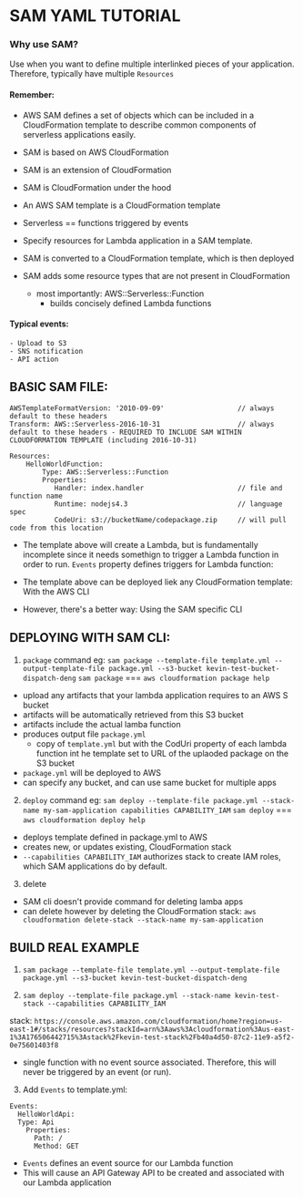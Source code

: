 # SAM YAML TUTORIAL

### Why use SAM?
Use when you want to define multiple interlinked pieces of your application.
Therefore, typically have multiple `Resources`
#### Remember: 
- AWS SAM defines a set of objects which can be included in a CloudFormation template to describe common components of serverless applications easily.
- SAM is based on AWS CloudFormation
- SAM is an extension of CloudFormation
- SAM is CloudFormation under the hood
- An AWS SAM template is a CloudFormation template
- Serverless == functions triggered by events

- Specify resources for Lambda application in a SAM template.
- SAM is converted to a CloudFormation template, which is then deployed
- SAM adds some resource types that are not present in CloudFormation
    - most importantly: AWS::Serverless::Function
        - builds concisely defined Lambda functions



#### Typical events: 
    - Upload to S3
    - SNS notification
    - API action

## BASIC SAM FILE:
```
AWSTemplateFormatVersion: '2010-09-09'                  // always default to these headers
Transform: AWS::Serverless-2016-10-31                   // always default to these headers - REQUIRED TO INCLUDE SAM WITHIN CLOUDFORMATION TEMPLATE (including 2016-10-31)

Resources:
    HelloWorldFunction:
        Type: AWS::Serverless::Function
        Properties:
           Handler: index.handler                       // file and function name
           Runtime: nodejs4.3                           // language spec
           CodeUri: s3://bucketName/codepackage.zip     // will pull code from this location
```

- The template above will create a Lambda, but is fundamentally incomplete since it needs somethign to trigger a Lambda function in order to run.
`Events` property defines triggers for Lambda function:

- The template above can be deployed liek any CloudFormation template: With the AWS CLI
- However, there's a better way: Using the SAM specific CLI

## DEPLOYING WITH SAM CLI:
1. `package` command
eg: `sam package --template-file template.yml --output-template-file package.yml --s3-bucket kevin-test-bucket-dispatch-deng`
`sam package` === `aws cloudformation package help`

- upload any artifacts that your lambda application requires to an AWS S bucket
- artifacts will be automatically retrieved from this S3 bucket
- artifacts include the actual lamba function
- produces output file `package.yml`
    - copy of `template.yml` but with the CodUri property of each lambda function int he template set to URL of the uplaoded package on the S3 bucket
- `package.yml` will be deployed to AWS
- can specify any bucket, and can use same bucket for multiple apps

2. `deploy` command
eg: `sam deploy --template-file package.yml --stack-name my-sam-application capabilities CAPABILITY_IAM`
`sam deploy` === `aws cloudformation deploy help`

- deploys template defined in package.yml to AWS
- creates new, or updates existing, CloudFormation stack
- `--capabilities CAPABILITY_IAM` authorizes stack to create IAM roles, which SAM applications do by default.

3. delete
- SAM cli doesn't provide command for deleting lamba apps
- can delete however by deleting the CloudFormation  stack:
`aws cloudformation delete-stack --stack-name my-sam-application`


## BUILD REAL EXAMPLE
1. `sam package --template-file template.yml --output-template-file package.yml --s3-bucket kevin-test-bucket-dispatch-deng`

2. `sam deploy --template-file package.yml --stack-name kevin-test-stack --capabilities CAPABILITY_IAM`

stack: `https://console.aws.amazon.com/cloudformation/home?region=us-east-1#/stacks/resources?stackId=arn%3Aaws%3Acloudformation%3Aus-east-1%3A176506442715%3Astack%2Fkevin-test-stack%2Fb40a4d50-87c2-11e9-a5f2-0e75601403f8`

- single function with no event source associated. Therefore, this will never be triggered by an event (or run).

3. Add `Events` to template.yml:
```
Events:
  HelloWorldApi:
  Type: Api
    Properties:
      Path: /
      Method: GET
```

- `Events` defines an event source for our Lambda function
- This will cause an API Gateway API to be created and associated with our Lambda application